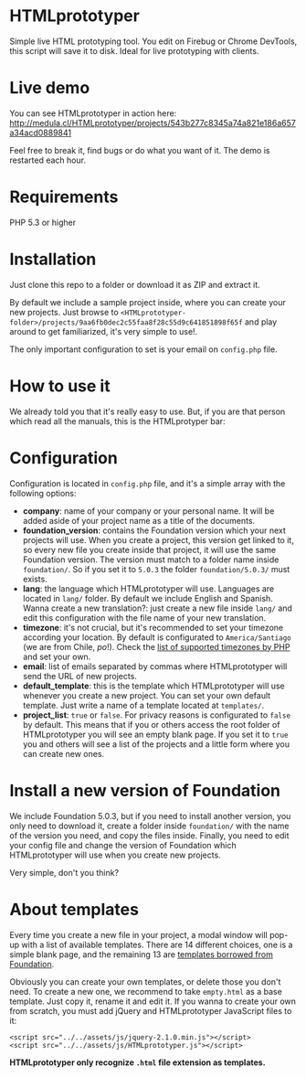 HTMLprototyper
==============

Simple live HTML prototyping tool. You edit on Firebug or Chrome DevTools, this script will save it to disk. Ideal for live prototyping with clients.

Live demo
=

You can see HTMLprototyper in action here: http://medula.cl/HTMLprototyper/projects/543b277c8345a74a821e186a657a34acd0889841

Feel free to break it, find bugs or do what you want of it. The demo is restarted each hour.


Requirements
=

PHP 5.3 or higher

Installation
=

Just clone this repo to a folder or download it as ZIP and extract it.

By default we include a sample project inside, where you can create your new projects. Just browse to `<HTMLprototyper-folder>/projects/9aa6fb0dec2c55faa8f28c55d9c641851898f65f` and play around to get familiarized, it's very simple to use!.

The only important configuration to set is your email on `config.php` file.

How to use it
=

We already told you that it's really easy to use. But, if you are that person which read all the manuals, this is the HTMLprotyper bar:



Configuration
=

Configuration is located in `config.php` file, and it's a simple array with the following options:

+ **company**: name of your company or your personal name. It will be added aside of your project name as a title of the documents.
+ **foundation_version**: contains the Foundation version which your next projects will use. When you create a project, this version get linked to it, so every new file you create inside that project, it will use the same Foundation version. The version must match to a folder name inside `foundation/`. So if you set it to `5.0.3` the folder `foundation/5.0.3/` must exists.
+ **lang**: the language which HTMLprototyper will use. Languages are located in `lang/` folder. By default we include English and Spanish. Wanna create a new translation?: just create a new file inside `lang/` and edit this configuration with the file name of your new translation.
+ **timezone**: it's not crucial, but it's recommended to set your timezone according your location. By default is configurated to `America/Santiago` (we are from Chile, *po*!). Check the [list of supported timezones by PHP](http://cl1.php.net/timezones) and set your own.
+ **email**: list of emails separated by commas where HTMLprototyper will send the URL of new projects.
+ **default_template**: this is the template which HTMLprototyper will use whenever you create a new project. You can set your own default template. Just write a name of a template located at `templates/`.
+ **project_list**: `true` or `false`. For privacy reasons is configurated to `false` by default. This means that if you or others access the root folder of HTMLprototyper you will see an empty blank page. If you set it to `true` you and others will see a list of the projects and a little form where you can create new ones.

Install a new version of Foundation
=

We include Foundation 5.0.3, but if you need to install another version, you only need to download it, create a folder inside `foundation/` with the name of the version you need, and copy the files inside. Finally, you need to edit your config file and change the version of Foundation which HTMLprototyper will use when you create new projects.

Very simple, don't you think?


About templates
=

Every time you create a new file in your project, a modal window will pop-up with a list of available templates. There are 14 different choices, one is a simple blank page, and the remaining 13 are [templates borrowed from Foundation](http://foundation.zurb.com/templates.html).

Obviously you can create your own templates, or delete those you don't need. To create a new one, we recommend to take `empty.html` as a base template. Just copy it, rename it and edit it. If you wanna to create your own from scratch, you must add jQuery and HTMLprototyper JavaScript files to it:

```
<script src="../../assets/js/jquery-2.1.0.min.js"></script>
<script src="../../assets/js/HTMLprototyper.js"></script>
```
**HTMLprototyper only recognize `.html` file extension as templates.**

